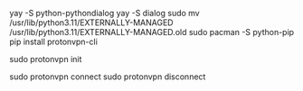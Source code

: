 <!-- To install  -->

yay -S python-pythondialog
yay -S dialog
sudo mv /usr/lib/python3.11/EXTERNALLY-MANAGED /usr/lib/python3.11/EXTERNALLY-MANAGED.old
sudo pacman -S python-pip
pip install protonvpn-cli

<!-- To setup -->

sudo protonvpn init

<!-- To conenct and disconnect -->

sudo protonvpn connect
sudo protonvpn disconnect
